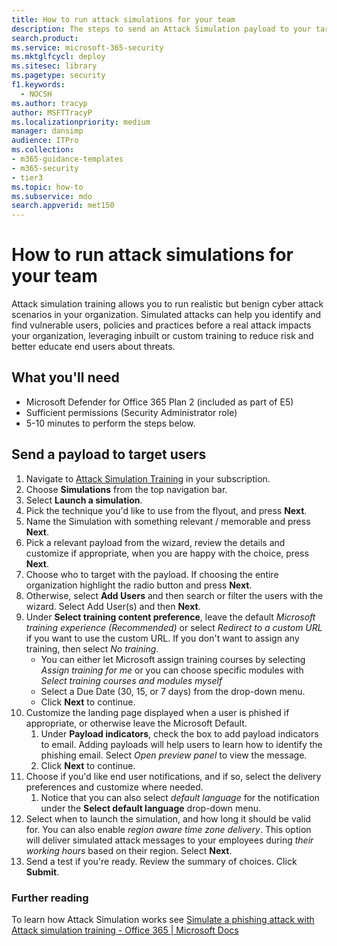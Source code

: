 ```yaml
---
title: How to run attack simulations for your team
description: The steps to send an Attack Simulation payload to your target users for your team or organization for training. Simulated attacks can help you identify and find vulnerable users, policies and practices before a real attack impacts your organization.
search.product: 
ms.service: microsoft-365-security
ms.mktglfcycl: deploy
ms.sitesec: library
ms.pagetype: security
f1.keywords: 
  - NOCSH
ms.author: tracyp
author: MSFTTracyP
ms.localizationpriority: medium
manager: dansimp
audience: ITPro
ms.collection: 
- m365-guidance-templates
- m365-security
- tier3
ms.topic: how-to
ms.subservice: mdo
search.appverid: met150
---
```


# How to run attack simulations for your team

Attack simulation training allows you to run realistic but benign cyber attack scenarios in your organization. Simulated attacks can help you identify and find vulnerable users, policies and practices before a real attack impacts your organization, leveraging inbuilt or custom training to reduce risk and better educate end users about threats.

## What you'll need

- Microsoft Defender for Office 365 Plan 2 (included as part of E5)
- Sufficient permissions (Security Administrator role)
- 5-10 minutes to perform the steps below.

## Send a payload to target users

1. Navigate to [Attack Simulation Training](https://security.microsoft.com/attacksimulator) in your subscription.
1. Choose **Simulations** from the top navigation bar.
1. Select **Launch a simulation**.
1. Pick the technique you'd like to use from the flyout, and press **Next**.
1. Name the Simulation with something relevant / memorable and press **Next**.
1. Pick a relevant payload from the wizard, review the details and customize if appropriate, when you are happy with the choice, press **Next**.
1. Choose who to target with the payload. If choosing the entire organization highlight the radio button and press **Next**.
1. Otherwise, select **Add Users** and then search or filter the users with the wizard. Select Add User(s) and then **Next**.
1. Under **Select training content preference**, leave the default *Microsoft training experience (Recommended)* or select *Redirect to a custom URL* if you want to use the custom URL. If you don't want to assign any training, then select *No training*.
    - You can either let Microsoft assign training courses by selecting *Assign training for me* or you can choose specific modules with *Select training courses and modules myself*
    - Select a Due Date (30, 15, or 7 days) from the drop-down menu.
    - Click **Next** to continue.
1. Customize the landing page displayed when a user is phished if appropriate, or otherwise leave the Microsoft Default.
    1. Under **Payload indicators**, check the box to add payload indicators to email. Adding payloads will help users to learn how to identify the phishing email. Select *Open preview panel* to view the message.
    1. Click **Next** to continue.
1. Choose if you'd like end user notifications, and if so, select the delivery preferences and customize where needed.
    1. Notice that you can also select *default language* for the notification under the **Select default language** drop-down menu.
1. Select when to launch the simulation, and how long it should be valid for. You can also enable *region aware time zone delivery*. This option will deliver simulated attack messages to your employees during *their working hours* based on their region. Select **Next**.
1. Send a test if you're ready. Review the summary of choices. Click **Submit**.

### Further reading

To learn how Attack Simulation works see [Simulate a phishing attack with Attack simulation training - Office 365 | Microsoft Docs](../../office-365-security/attack-simulation-training-simulations.md)
